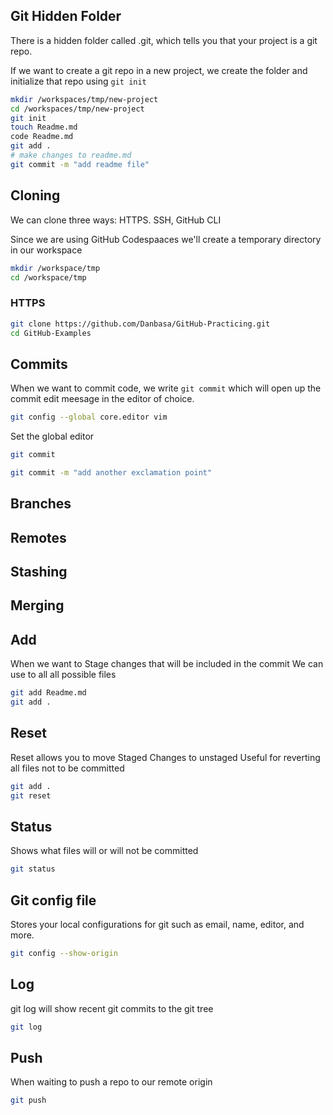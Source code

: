 
## Git Hidden Folder

There is a hidden folder called .git, which tells you that your project 
is a git repo.


If we want to create a git repo in a new project, we create the
folder and initialize that repo using `git init`

```sh
mkdir /workspaces/tmp/new-project
cd /workspaces/tmp/new-project
git init
touch Readme.md
code Readme.md
git add .
# make changes to readme.md
git commit -m "add readme file"

```

## Cloning

We can clone three ways: HTTPS. SSH, GitHub CLI

Since we are using GitHub Codespaaces we'll create a temporary directory in our workspace

```sh
mkdir /workspace/tmp
cd /workspace/tmp
```

### HTTPS

```sh
git clone https://github.com/Danbasa/GitHub-Practicing.git
cd GitHub-Examples
```

## Commits

When we want to commit code, we write `git commit` which will open up 
the commit edit meesage in the editor of choice.

```sh
git config --global core.editor vim
```

Set the global editor
```sh
git commit
```

```sh
git commit -m "add another exclamation point"
```

## Branches

## Remotes

## Stashing

## Merging

## Add

When we want to Stage changes that will be included in the commit
We can use to all all possible files

```sh
git add Readme.md
git add .
```

## Reset

Reset allows you to move Staged Changes to unstaged
Useful for reverting all files not to be committed

```sh
git add .
git reset
```

## Status

Shows what files will or will not be committed

```sh
git status
```

## Git config file

Stores your local configurations for git such as email, name, editor, and more.

```sh
git config --show-origin
```

## Log

git log will show recent git commits to the git tree

```sh
git log
```

## Push

When waiting to push a repo to our remote origin

```sh
git push
```